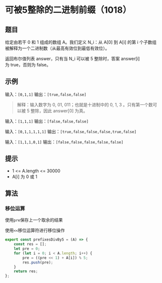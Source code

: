 # 可被5整除的二进制前缀（1018）

## 题目

给定由若干 0 和 1 组成的数组 A。我们定义 N_i：从 A[0] 到 A[i] 的第 i 个子数组被解释为一个二进制数（从最高有效位到最低有效位）。

返回布尔值列表 answer，只有当 N_i 可以被 5 整除时，答案 answer[i] 为 true，否则为 false。

## 示例

输入：`[0,1,1]`
输出：`[true,false,false]`
> 解释：输入数字为 0, 01, 011；也就是十进制中的 0, 1, 3 。只有第一个数可以被 5 整除，因此 answer[0] 为真。

输入：`[1,1,1]`
输出：`[false,false,false]`

输入：`[0,1,1,1,1,1]`
输出：`[true,false,false,false,true,false]`

输入：`[1,1,1,0,1]`
输出：`[false,false,false,false,false]`

## 提示

- 1 <= A.length <= 30000
- A[i] 为 0 或 1

## 算法

### 移位运算

使用`pre`保存上一个取余的结果

使用`<<`移位运算符进行移位操作

```js
export const prefixesDivBy5 = (A) => {
	const res = [];
	let pre = 0;
	for (let i = 0; i < A.length; i++) {
		pre = ((pre << 1) + A[i]) % 5;
		res.push(pre);
	}
	return res;
};
```